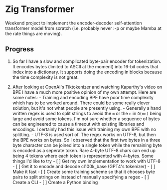 # Zig Transformer

Weekend project to implement the encoder-decoder self-attention
transformer model from scratch (i.e. probably never :-p or maybe Mamba
at the rate things are moving).

## Progress

1. So far I have a slow and complicated byte-pair encoder for
   tokenization. It encodes bytes (limited to ASCII at the moment) into
   16-bit codes that index into a dictionary. It supports doing the
   encoding in blocks because the time complexity is not great.

2. After looking at OpenAI's Tiktokenizer and watching Kaparthy's video on BPE
   I have a much more positive opinion of my own attempt. Here are
   some notes:
       - Training and encoding BPE have poor time complexity which has
         to be worked around. There could be some really clever
         solution, but it's not what people are presently using.
       - Generally a hand written regex is used to split strings to
         avoid the `m` or the `n` in `O(mn)` being large and avoid
         some tokens. I'm not sure whether a sequence of bytes can be
         engineered to cause a timeout with existing libraries and
         encodings. I certainly had this issue with training my own
         BPE with no splitting.
       - UTF-8 is used sort of. The regex works on UTF-8, but then the
         BPE works on bytes. So I observed that the first two bytes in
         a three byte character can be joined into a single token
         while the remaining byte is encoded as a seperate token. Rare
         4-byte UTF-8 chars can end up being 4 tokens where each
         token is represented with 4-bytes.
   Some things I'd like to try
       - [ ] Get my own implementation to work with UTF-8
       - [ ] Get it to encode and decode cl100k_base (GPT4's tokenizer)
       - [ ] Make it fast
       - [ ] Create some training scheme so that it chooses byte pairs
             to split strings on instead of manually specifying a
             regex
       - [ ] Create a CLI
       - [ ] Create a Python binding


